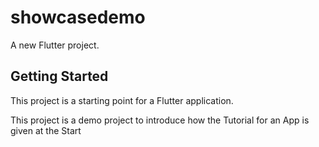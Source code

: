 # showcasedemo

A new Flutter project.

## Getting Started

This project is a starting point for a Flutter application.

This project is a demo project to introduce how the Tutorial for an App is given at the Start
